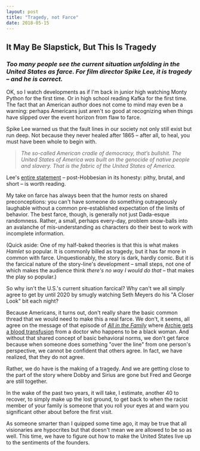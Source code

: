 ```yaml
---
layout: post
title: "Tragedy, not Farce"
date: 2018-05-15
---
```


<h2>
It May Be Slapstick, But This Is Tragedy
</h2>
<h3>
<em>Too many people see the current situation unfolding in the United States as farce. For film director Spike Lee, it is tragedy – and he is correct.</em>
</h3>
<p>
OK, so I watch developments as if I'm back in junior high watching Monty Python for the first time. Or in high school reading Kafka for the first time. The fact that an American author does not come to mind may even be a warning: perhaps Americans just aren't so good at recognizing when things have slipped over the event horizon from flaw to farce.
</p>
<p>
Spike Lee warned us that the fault lines in our society not only still exist but run deep. Not because they never healed after 1865 – after all, to heal, you must have been whole to begin with.
</p>
<blockquote>
<em>
  The so-called American cradle of democracy, that’s bullshit. The United States of America was built on the genocide of native people and slavery. That is the fabric of the United States of America.
  </em>
</blockquote>
<p>
Lee's <a href="http://www.vulture.com/2018/05/read-it-spike-lee-and-his-anti-trump-speech-at-cannes.html">entire statement</a> – post-Hobbesian in its honesty: pithy, brutal, and short – is worth reading.
</p>
<p>
My take on farce has always been that the humor rests on shared preconceptions: you can't have someone do something outrageously laughable without a common pre-established expectation of the limits of behavior. The best farce, though, is generally not just Dada-esque randomness. Rather, a small, perhaps every-day, problem snow-balls into an avalanche of mis-understanding as characters do their best to work with incomplete information.
</p>
<p>
(Quick aside: One of my half-baked theories is that this is what makes <em>Hamlet</em> so popular. It is commonly billed as tragedy, but it has far more in common with farce. Unquestionably, the story is dark, hardly comic. But it is the farcical nature of the story-line's development – small steps, not one of which makes the audience think <em>there's no way I would do that</em> – that makes the play so popular.)
</p>
<p>
So why isn't the U.S.'s current situation farcical? Why can't we all simply agree to get by until 2020 by smugly watching Seth Meyers do his "A Closer Look" bit each night? 
</p>
<p>
Because Americans, it turns out, don't really share the basic common thread that we would need to make this a real farce. We don't, it seems, all agree on the message of that episode of <a href="https://www.imdb.com/title/tt0066626/"><em>All in the Family</em></a> where <a href="https://www.youtube.com/watch?v=Cfocap0Wyac">Archie gets a blood transfusion</a> from a doctor who happens to be a black woman. And without that shared concept of basic behavioral norms, we don't get farce because when someone does something "over the line" from one person's perspective, we cannot be confident that others agree. In fact, we have realized, that they do not agree.
</p>
<p>
Rather, we do have is the making of a tragedy. And we are getting close to the part of the story where Dobby and Sirius are gone but Fred and George are still together.
</p>
<p>
In the wake of the past two years, it will take, I estimate, another 40 to recover, to simply make up the lost ground, to get back to when the racist member of your family is someone that you roll your eyes at and warn you significant other about before the first visit.
</p>
<p>
As someone smarter than I quipped some time ago, it may be true that all visionaries are hypocrites but that doesn't mean we are allowed to be so as well. This time, we have to figure out how to make the United States live up to the sentiments of the founders.
</p>

